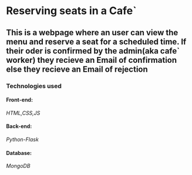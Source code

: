 # Reserving seats in a Cafe`
<h2>This is a webpage where an user can view the menu and reserve a seat for a scheduled time. If their oder is confirmed by the admin(aka cafe` worker) they recieve an Email of confirmation else they recieve an Email of rejection</h2>
<h3>Technologies used</h3>
<h4>Front-end:</h4><p><i>HTML,CSS,JS</i></p>
<h4>Back-end:</h4><p><i>Python-Flask</i></p>
<h4>Database:</h4><p><i>MongoDB</i></p>
